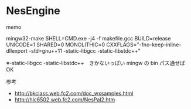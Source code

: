 # NesEngine

memo

mingw32-make SHELL=CMD.exe -j4 -f makefile.gcc BUILD=release UNICODE=1 SHARED=0 MONOLITHIC=0 CXXFLAGS="-fno-keep-inline-dllexport -std=gnu++11 -static-libgcc -static-libstdc++"

※-static-libgcc -static-libstdc++　きかないっぽい
mingw の bin パス通せばOK



参考<br>
- http://bkclass.web.fc2.com/doc_wxsamples.html
- http://hlc6502.web.fc2.com/NesPal2.htm
